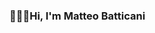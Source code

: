 ### 🧑🏻‍💻Hi, I'm Matteo Batticani

<!--
I am a fullstack developer who creates digital products using many modern tools, I have a degree in Computer Science from the University of Catania, I am passionate about using technology to solve complex problems and improve people's lives.

Throughout my academic and professional experiences, I have developed a solid foundation in programming concepts, software development methodologies, and best practices for building high-quality, scalable applications.
One area in which I particularly excelled is the back-end, using nodeJS and Larvale as tools.

In addition to my technical skills, I am a strong communicator and collaborator. I am always eager to learn from others and share my knowledge and expertise to help create innovative solutions that exceed expectations.

Tools used:
![CSS](https://camo.githubusercontent.com/3e873c61f69dc9ca946fce2f543bf9f99de5da98804cc6e68e837f35c0606ca3/68747470733a2f2f7265732e636c6f7564696e6172792e636f6d2f6e69636f313731312f696d6167652f75706c6f61642f635f7363616c652c685f33302f76313539383834393636322f6a6176617363726970745f656e697562702e706e67)
